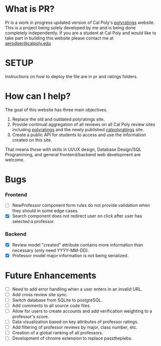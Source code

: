 # What is PR?
Pr is a work in progress updated version of Cal Poly's [polyratings](http://polyratings.com) website. This is a project being solely developed by me and is being done completely independently. If you are a student at Cal Poly and would like to take part in building this website please contact me at aerodger@calpoly.edu

# SETUP
Instructions on how to deploy the file are in pr and ratings folders.

# How can I help?
The goal of this website has three main objectives.
1.  Replace the old and outdated polyratings site.
2.  Provide continual aggregation of all reviews on all Cal Poly review sites including [polyratings](http://polyratings.com) and the newly published [calpolyratings](https://calpolyratings.com) site.
3.  Create a public API for students to access and use the information created on this site.

That means those with skills in UI/UX design, Database Design/SQL Programming, and general frontend/backend web development are welcome.

# Bugs

### Frontend
- [ ] NewProfessor component form rules do not provide validation when they should in some edge cases.
- [X] Search component does not redirect user on click after user has selected a professor.

### Backend
- [X] Review model "created" attribute contains more information than necessary (only need YYYY-MM-DD).
- [X] Professor model major information is not being serialized.

# Future Enhancements
- [ ] Need to add error handling when a user enters in an invalid URL.
- [ ] Add cross review site sync.
- [ ] Switch database from SQLite to postgreSQL.
- [ ] Add comments to all source code files.
- [ ] Allow for users to create accounts and add verification weighting to a professor's score.
- [ ] Data visualization based on key attributes of professor ratings.
- [ ] Add filtering of professor reviews by major, class number, etc.
- [ ] Creation of a global ranking of all professors.
- [ ] Development of chrome extension to replace passtheplebs.
